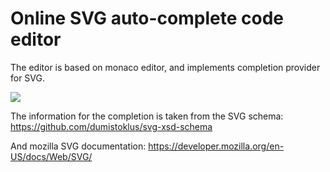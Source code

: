 # Online SVG auto-complete code editor 

The editor is based on monaco editor, and implements completion provider for SVG.

![](https://editsvgcode.com/readme-picture.png)

The information for the completion is taken from the SVG schema: 
https://github.com/dumistoklus/svg-xsd-schema

And mozilla SVG documentation:
https://developer.mozilla.org/en-US/docs/Web/SVG/
